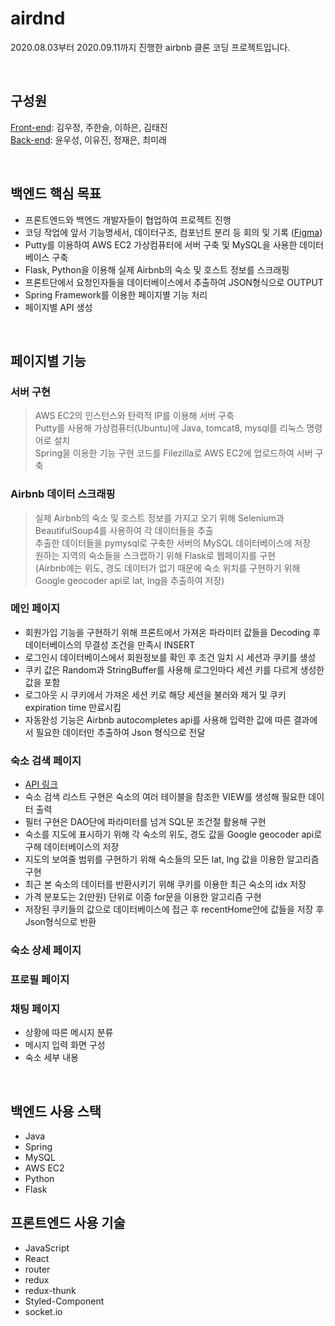 # airdnd

2020.08.03부터 2020.09.11까지 진행한 airbnb 클론 코딩 프로젝트입니다. 

<br>

## 구성원

[Front-end](https://github.com/DEVengersAssemble/airdnd-frontend): 김우정, 주한슬, 이하은, 김태진  
[Back-end](https://github.com/DEVengersAssemble/airdnd-backend): 윤우성, 이유진, 정재은, 최미래

<br>

## 백엔드 핵심 목표

- 프론트엔드와 백엔드 개발자들이 협업하여 프로젝트 진행
- 코딩 작업에 앞서 기능명세서, 데이터구조, 컴포넌트 분리 등 회의 및 기록 ([Figma](https://www.figma.com/file/jRtiFrdpJW6ebdKB4ozmYS/Airbnb?node-id=3%3A92))
- Putty를 이용하여 AWS EC2 가상컴퓨터에 서버 구축 및 MySQL을 사용한 데이터베이스 구축
- Flask, Python을 이용해 실제 Airbnb의 숙소 및 호스트 정보를 스크래핑
- 프론트단에서 요청인자들을 데이터베이스에서 추출하여 JSON형식으로 OUTPUT
- Spring Framework를 이용한 페이지별 기능 처리
- 페이지별 API 생성

<br>

## 페이지별 기능
### 서버 구현

> AWS EC2의 인스턴스와 탄력적 IP를 이용해 서버 구축  
Putty를 사용해 가상컴퓨터(Ubuntu)에 Java, tomcat8, mysql를 리눅스 명령어로 설치  
Spring을 이용한 기능 구현 코드를 Filezilla로 AWS EC2에 업로드하여 서버 구축  

### Airbnb 데이터 스크래핑

> 실제 Airbnb의 숙소 및 호스트 정보를 가지고 오기 위해 Selenium과 BeautifulSoup4를 사용하여 각 데이터들을 추출  
추출한 데이터들을 pymysql로 구축한 서버의 MySQL 데이터베이스에 저장  
원하는 지역의 숙소들을 스크랩하기 위해 Flask로 웹페이지를 구현  
(Airbnb에는 위도, 경도 데이터가 없기 때문에 숙소 위치를 구현하기 위해 Google geocoder api로 lat, lng을 추출하여 저장)

### 메인 페이지

- 회원가입 기능을 구현하기 위해 프론트에서 가져온 파라미터 값들을 Decoding 후 데이터베이스의 무결성 조건을 만족시 INSERT
- 로그인시 데이터베이스에서 회원정보를 확인 후 조건 일치 시 세션과 쿠키를 생성
- 쿠키 값은 Random과 StringBuffer를 사용해 로그인마다 세션 키를 다르게 생성한 값을 포함
- 로그아웃 시 쿠키에서 가져온 세션 키로 해당 세션을 불러와 제거 및 쿠키 expiration time 만료시킴
- 자동완성 기능은 Airbnb autocompletes api를 사용해 입력한 값에 따른 결과에서 필요한 데이터만 추출하여 Json 형식으로 전달

### 숙소 검색 페이지
- [API 링크]()
- 숙소 검색 리스트 구현은 숙소의 여러 테이블을 참조한 VIEW를 생성해 필요한 데이터 출력
- 필터 구현은 DAO단에 파라미터를 넘겨 SQL문 조건절 활용해 구현
- 숙소를 지도에 표시하기 위해 각 숙소의 위도, 경도 값을 Google geocoder api로 구해 데이터베이스의 저장
- 지도의 보여줄 범위를 구현하기 위해 숙소들의 모든 lat, lng 값을 이용한 알고리즘 구현
- 최근 본 숙소의 데이터를 반환시키기 위해 쿠키를 이용한 최근 숙소의 idx 저장
- 가격 분포도는 2(만원) 단위로 이중 for문을 이용한 알고리즘 구현
- 저장된 쿠키들의 값으로 데이터베이스에 접근 후 recentHome안에 값들을 저장 후 Json형식으로 반환

### 숙소 상세 페이지

### 프로필 페이지

### 채팅 페이지

- 상황에 따른 메시지 분류
- 메시지 입력 화면 구성
- 숙소 세부 내용

<br>

## 백엔드 사용 스택

- Java
- Spring
- MySQL
- AWS EC2
- Python
- Flask

## 프론트엔드 사용 기술

- JavaScript
- React
- router
- redux
- redux-thunk
- Styled-Component
- socket.io
